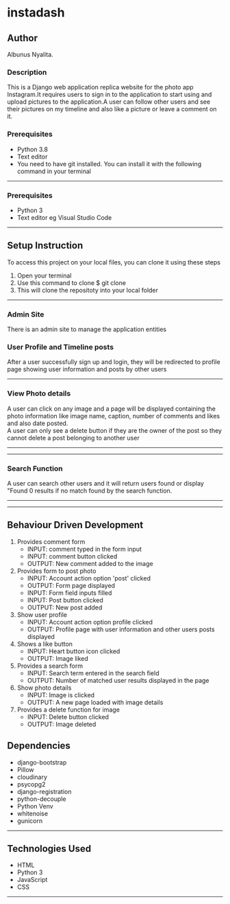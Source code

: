 # instadash
## Author
Albunus Nyalita.
### Description
This is a Django web application replica website for the photo app Instagram.It requires users to sign in to the application to start using and upload pictures to the application.A user can follow other users and see their pictures on my timeline and also like a picture or leave a comment on it.
### Prerequisites
* Python 3.8
* Text editor 
* You need to have git installed. You can install it with the following command in your terminal
* *****
 ### Prerequisites
* Python 3
* Text editor eg Visual Studio Code
* *****
## Setup Instruction
To access this project on your local files, you can clone it using these steps
1. Open your terminal
1. Use this command to clone $ git clone 
1. This will clone the repositoty into your local folder
*****
### Admin Site
There is an admin site to manage the application entities
### User Profile and Timeline posts
After a user successfully sign up and login, they will be redirected to profile page showing user information and posts by other users

*****
### View Photo details
A user can click on any image and a page will be displayed containing the photo information like image name, caption, number of comments and likes and also date posted.  
A user can only see a delete button if they are the owner of the post so they cannot delete a post belonging to another user
*****

*****
### Search Function
A user can search other users and it will return users found or display "Found 0 results if no match found by the search function.
*****
*****
## Behaviour Driven Development
1. Provides comment form
   - INPUT: comment typed in the form input
   - INPUT: comment button clicked
   - OUTPUT: New comment added to the image
1. Provides form to post photo 
   - INPUT: Account action option 'post' clicked
   - OUTPUT: Form page displayed
   - INPUT: Form field inputs filled
   - INPUT: Post button clicked
   - OUTPUT: New post added
1. Show user profile 
   - INPUT: Account action option profile clicked
   - OUTPUT: Profile page with user information and other users posts displayed
1. Shows a like button
   - INPUT: Heart  button icon clicked
   - OUTPUT: Image liked
1. Provides a search form
   - INPUT: Search term entered in the search field
   - OUTPUT: Number of matched user results displayed in the page
1. Show photo details
   - INPUT: Image is clicked
   - OUTPUT: A new page loaded with image details
1. Provides a delete function for image
   - INPUT: Delete button clicked
   - OUTPUT: Image deleted
 ## Dependencies
* django-bootstrap
* Pillow
* cloudinary
* psycopg2
* django-registration
* python-decouple
* Python Venv
* whitenoise
* gunicorn
*****
## Technologies Used
* HTML
* Python 3
* JavaScript
* CSS
******
